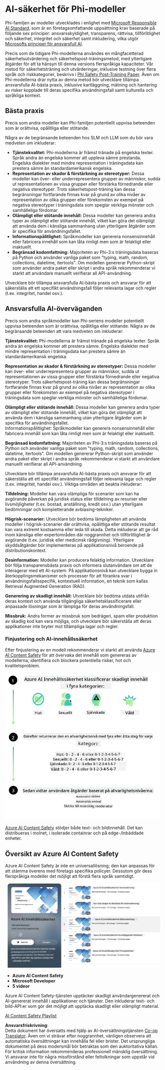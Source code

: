 <!--
CO_OP_TRANSLATOR_METADATA:
{
  "original_hash": "c8273672cc57df2be675407a1383aaf0",
  "translation_date": "2025-07-16T17:48:52+00:00",
  "source_file": "md/01.Introduction/01/01.AISafety.md",
  "language_code": "sv"
}
-->
# AI-säkerhet för Phi-modeller  
Phi-familjen av modeller utvecklades i enlighet med [Microsoft Responsible AI Standard](https://query.prod.cms.rt.microsoft.com/cms/api/am/binary/RE5cmFl), som är en företagsomfattande uppsättning krav baserade på följande sex principer: ansvarsskyldighet, transparens, rättvisa, tillförlitlighet och säkerhet, integritet och säkerhet samt inkludering, vilka utgör [Microsofts principer för ansvarsfull AI](https://www.microsoft.com/ai/responsible-ai).

Precis som de tidigare Phi-modellerna användes en mångfacetterad säkerhetsutvärdering och säkerhetspost-träningsmetod, med ytterligare åtgärder för att ta hänsyn till denna versions flerspråkiga kapaciteter. Vår metod för säkerhetsträning och utvärderingar, inklusive testning över flera språk och riskkategorier, beskrivs i [Phi Safety Post-Training Paper](https://arxiv.org/abs/2407.13833). Även om Phi-modellerna drar nytta av denna metod bör utvecklare tillämpa ansvarsfulla AI-bästa praxis, inklusive kartläggning, mätning och hantering av risker kopplade till deras specifika användningsfall samt kulturella och språkliga kontext.

## Bästa praxis

Precis som andra modeller kan Phi-familjen potentiellt uppvisa beteenden som är orättvisa, opålitliga eller stötande.

Några av de begränsande beteenden hos SLM och LLM som du bör vara medveten om inkluderar:

- **Tjänstekvalitet:** Phi-modellerna är främst tränade på engelska texter. Språk andra än engelska kommer att uppleva sämre prestanda. Engelska dialekter med mindre representation i träningsdata kan prestera sämre än standardamerikansk engelska.  
- **Representation av skador & förstärkning av stereotyper:** Dessa modeller kan över- eller underrepresentera grupper av människor, sudda ut representationen av vissa grupper eller förstärka förnedrande eller negativa stereotyper. Trots säkerhetspost-träning kan dessa begränsningar fortfarande finnas kvar på grund av olika nivåer av representation av olika grupper eller förekomsten av exempel på negativa stereotyper i träningsdata som speglar verkliga mönster och samhälleliga fördomar.  
- **Olämpligt eller stötande innehåll:** Dessa modeller kan generera andra typer av olämpligt eller stötande innehåll, vilket kan göra det olämpligt att använda dem i känsliga sammanhang utan ytterligare åtgärder som är specifika för användningsfallet.  
- **Informationspålitlighet:** Språkmodeller kan generera nonsensinnehåll eller fabricera innehåll som kan låta rimligt men som är felaktigt eller inaktuellt.  
- **Begränsad kodomfattning:** Majoriteten av Phi-3:s träningsdata baseras på Python och använder vanliga paket som "typing, math, random, collections, datetime, itertools". Om modellen genererar Python-skript som använder andra paket eller skript i andra språk rekommenderar vi starkt att användare manuellt verifierar all API-användning.

Utvecklare bör tillämpa ansvarsfulla AI-bästa praxis och ansvarar för att säkerställa att ett specifikt användningsfall följer relevanta lagar och regler (t.ex. integritet, handel osv.).

## Ansvarsfulla AI-överväganden

Precis som andra språkmodeller kan Phi-seriens modeller potentiellt uppvisa beteenden som är orättvisa, opålitliga eller stötande. Några av de begränsande beteenden att vara medveten om inkluderar:

**Tjänstekvalitet:** Phi-modellerna är främst tränade på engelska texter. Språk andra än engelska kommer att prestera sämre. Engelska dialekter med mindre representation i träningsdata kan prestera sämre än standardamerikansk engelska.

**Representation av skador & förstärkning av stereotyper:** Dessa modeller kan över- eller underrepresentera grupper av människor, sudda ut representationen av vissa grupper eller förstärka förnedrande eller negativa stereotyper. Trots säkerhetspost-träning kan dessa begränsningar fortfarande finnas kvar på grund av olika nivåer av representation av olika grupper eller förekomsten av exempel på negativa stereotyper i träningsdata som speglar verkliga mönster och samhälleliga fördomar.

**Olämpligt eller stötande innehåll:** Dessa modeller kan generera andra typer av olämpligt eller stötande innehåll, vilket kan göra det olämpligt att använda dem i känsliga sammanhang utan ytterligare åtgärder som är specifika för användningsfallet.  
Informationspålitlighet: Språkmodeller kan generera nonsensinnehåll eller fabricera innehåll som kan låta rimligt men som är felaktigt eller inaktuellt.

**Begränsad kodomfattning:** Majoriteten av Phi-3:s träningsdata baseras på Python och använder vanliga paket som "typing, math, random, collections, datetime, itertools". Om modellen genererar Python-skript som använder andra paket eller skript i andra språk rekommenderar vi starkt att användare manuellt verifierar all API-användning.

Utvecklare bör tillämpa ansvarsfulla AI-bästa praxis och ansvarar för att säkerställa att ett specifikt användningsfall följer relevanta lagar och regler (t.ex. integritet, handel osv.). Viktiga områden att beakta inkluderar:

**Tilldelning:** Modeller kan vara olämpliga för scenarier som kan ha avgörande påverkan på juridisk status eller tilldelning av resurser eller livsmöjligheter (t.ex. bostad, anställning, kredit osv.) utan ytterligare bedömningar och kompletterande avbiasing-tekniker.

**Högrisk-scenarier:** Utvecklare bör bedöma lämpligheten att använda modeller i högrisk-scenarier där orättvisa, opålitliga eller stötande resultat kan vara extremt kostsamma eller leda till skada. Detta inkluderar att ge råd inom känsliga eller expertområden där noggrannhet och tillförlitlighet är avgörande (t.ex. juridisk eller medicinsk rådgivning). Ytterligare skyddsåtgärder bör implementeras på applikationsnivå beroende på distributionskontext.

**Desinformation:** Modeller kan producera felaktig information. Utvecklare bör följa transparensbästa praxis och informera slutanvändare om att de interagerar med ett AI-system. På applikationsnivå kan utvecklare bygga in återkopplingsmekanismer och processer för att förankra svar i användningsfallsspecifik, kontextuell information, en teknik som kallas Retrieval Augmented Generation (RAG).

**Generering av skadligt innehåll:** Utvecklare bör bedöma utdata utifrån deras kontext och använda tillgängliga säkerhetsklassificerare eller anpassade lösningar som är lämpliga för deras användningsfall.

**Missbruk:** Andra former av missbruk som bedrägeri, spam eller produktion av skadlig kod kan vara möjliga, och utvecklare bör säkerställa att deras applikationer inte bryter mot tillämpliga lagar och regler.

### Finjustering och AI-innehållssäkerhet

Efter finjustering av en modell rekommenderar vi starkt att använda [Azure AI Content Safety](https://learn.microsoft.com/azure/ai-services/content-safety/overview) för att övervaka det innehåll som genereras av modellerna, identifiera och blockera potentiella risker, hot och kvalitetsproblem.

![Phi3AISafety](../../../../../translated_images/01.phi3aisafety.c0d7fc42f5a5c40507c5e8be556615b8377a63b8764865d057d4faac3757a478.sv.png)

[Azure AI Content Safety](https://learn.microsoft.com/azure/ai-services/content-safety/overview) stödjer både text- och bildinnehåll. Det kan distribueras i molnet, i isolerade containrar och på edge-/inbäddade enheter.

## Översikt av Azure AI Content Safety

Azure AI Content Safety är inte en universallösning; den kan anpassas för att stämma överens med företags specifika policyer. Dessutom gör dess flerspråkiga modeller det möjligt att förstå flera språk samtidigt.

![AIContentSafety](../../../../../translated_images/01.AIcontentsafety.a288819b8ce8da1a56cf708aff010a541799d002ae7ae84bb819b19ab8950591.sv.png)

- **Azure AI Content Safety**  
- **Microsoft Developer**  
- **5 videor**

Azure AI Content Safety-tjänsten upptäcker skadligt användargenererat och AI-genererat innehåll i applikationer och tjänster. Den inkluderar text- och bild-API:er som gör det möjligt att upptäcka skadligt eller olämpligt material.

[AI Content Safety Playlist](https://www.youtube.com/playlist?list=PLlrxD0HtieHjaQ9bJjyp1T7FeCbmVcPkQ)

**Ansvarsfriskrivning**:  
Detta dokument har översatts med hjälp av AI-översättningstjänsten [Co-op Translator](https://github.com/Azure/co-op-translator). Även om vi strävar efter noggrannhet, vänligen observera att automatiska översättningar kan innehålla fel eller brister. Det ursprungliga dokumentet på dess modersmål bör betraktas som den auktoritativa källan. För kritisk information rekommenderas professionell mänsklig översättning. Vi ansvarar inte för några missförstånd eller feltolkningar som uppstår vid användning av denna översättning.